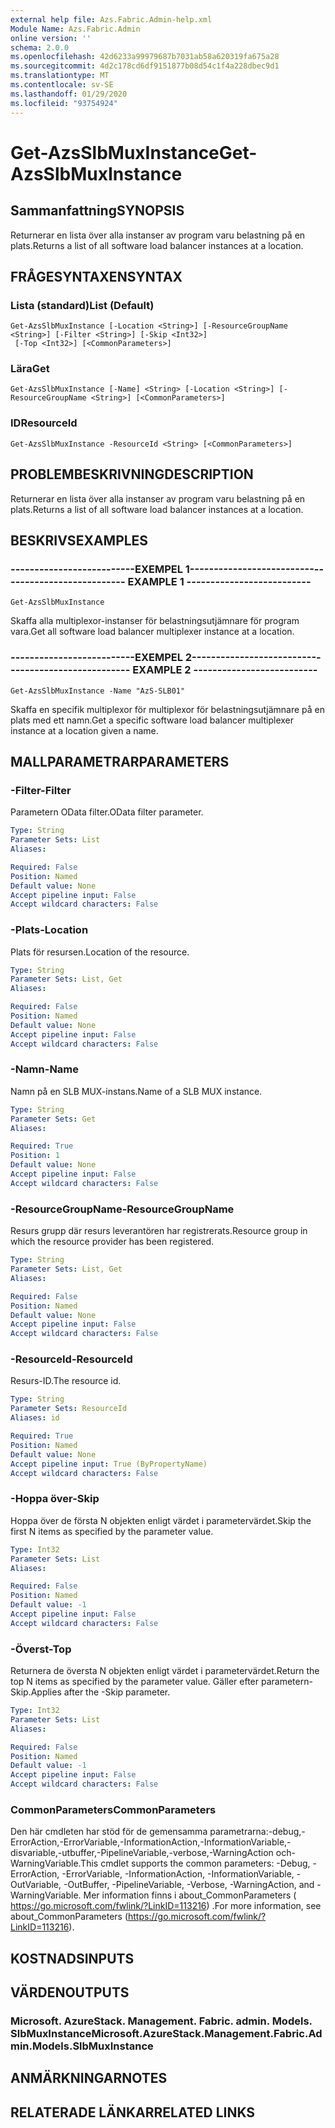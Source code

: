 ```yaml
---
external help file: Azs.Fabric.Admin-help.xml
Module Name: Azs.Fabric.Admin
online version: ''
schema: 2.0.0
ms.openlocfilehash: 42d6233a99979687b7031ab58a620319fa675a28
ms.sourcegitcommit: 4d2c178cd6df9151877b08d54c1f4a228dbec9d1
ms.translationtype: MT
ms.contentlocale: sv-SE
ms.lasthandoff: 01/29/2020
ms.locfileid: "93754924"
---
```

# <span data-ttu-id="fce09-101">Get-AzsSlbMuxInstance</span><span class="sxs-lookup"><span data-stu-id="fce09-101">Get-AzsSlbMuxInstance</span></span>

## <span data-ttu-id="fce09-102">Sammanfattning</span><span class="sxs-lookup"><span data-stu-id="fce09-102">SYNOPSIS</span></span>
<span data-ttu-id="fce09-103">Returnerar en lista över alla instanser av program varu belastning på en plats.</span><span class="sxs-lookup"><span data-stu-id="fce09-103">Returns a list of all software load balancer instances at a location.</span></span>

## <span data-ttu-id="fce09-104">FRÅGESYNTAXEN</span><span class="sxs-lookup"><span data-stu-id="fce09-104">SYNTAX</span></span>

### <span data-ttu-id="fce09-105">Lista (standard)</span><span class="sxs-lookup"><span data-stu-id="fce09-105">List (Default)</span></span>
```
Get-AzsSlbMuxInstance [-Location <String>] [-ResourceGroupName <String>] [-Filter <String>] [-Skip <Int32>]
 [-Top <Int32>] [<CommonParameters>]
```

### <span data-ttu-id="fce09-106">Lära</span><span class="sxs-lookup"><span data-stu-id="fce09-106">Get</span></span>
```
Get-AzsSlbMuxInstance [-Name] <String> [-Location <String>] [-ResourceGroupName <String>] [<CommonParameters>]
```

### <span data-ttu-id="fce09-107">ID</span><span class="sxs-lookup"><span data-stu-id="fce09-107">ResourceId</span></span>
```
Get-AzsSlbMuxInstance -ResourceId <String> [<CommonParameters>]
```

## <span data-ttu-id="fce09-108">PROBLEMBESKRIVNING</span><span class="sxs-lookup"><span data-stu-id="fce09-108">DESCRIPTION</span></span>
<span data-ttu-id="fce09-109">Returnerar en lista över alla instanser av program varu belastning på en plats.</span><span class="sxs-lookup"><span data-stu-id="fce09-109">Returns a list of all software load balancer instances at a location.</span></span>

## <span data-ttu-id="fce09-110">BESKRIVS</span><span class="sxs-lookup"><span data-stu-id="fce09-110">EXAMPLES</span></span>

### <span data-ttu-id="fce09-111">--------------------------EXEMPEL 1--------------------------</span><span class="sxs-lookup"><span data-stu-id="fce09-111">-------------------------- EXAMPLE 1 --------------------------</span></span>
```
Get-AzsSlbMuxInstance
```

<span data-ttu-id="fce09-112">Skaffa alla multiplexor-instanser för belastningsutjämnare för program vara.</span><span class="sxs-lookup"><span data-stu-id="fce09-112">Get all software load balancer multiplexer instance at a location.</span></span>

### <span data-ttu-id="fce09-113">--------------------------EXEMPEL 2--------------------------</span><span class="sxs-lookup"><span data-stu-id="fce09-113">-------------------------- EXAMPLE 2 --------------------------</span></span>
```
Get-AzsSlbMuxInstance -Name "AzS-SLB01"
```

<span data-ttu-id="fce09-114">Skaffa en specifik multiplexor för multiplexor för belastningsutjämnare på en plats med ett namn.</span><span class="sxs-lookup"><span data-stu-id="fce09-114">Get a specific software load balancer multiplexer instance at a location given a name.</span></span>

## <span data-ttu-id="fce09-115">MALLPARAMETRAR</span><span class="sxs-lookup"><span data-stu-id="fce09-115">PARAMETERS</span></span>

### <span data-ttu-id="fce09-116">-Filter</span><span class="sxs-lookup"><span data-stu-id="fce09-116">-Filter</span></span>
<span data-ttu-id="fce09-117">Parametern OData filter.</span><span class="sxs-lookup"><span data-stu-id="fce09-117">OData filter parameter.</span></span>

```yaml
Type: String
Parameter Sets: List
Aliases: 

Required: False
Position: Named
Default value: None
Accept pipeline input: False
Accept wildcard characters: False
```

### <span data-ttu-id="fce09-118">-Plats</span><span class="sxs-lookup"><span data-stu-id="fce09-118">-Location</span></span>
<span data-ttu-id="fce09-119">Plats för resursen.</span><span class="sxs-lookup"><span data-stu-id="fce09-119">Location of the resource.</span></span>

```yaml
Type: String
Parameter Sets: List, Get
Aliases: 

Required: False
Position: Named
Default value: None
Accept pipeline input: False
Accept wildcard characters: False
```

### <span data-ttu-id="fce09-120">-Namn</span><span class="sxs-lookup"><span data-stu-id="fce09-120">-Name</span></span>
<span data-ttu-id="fce09-121">Namn på en SLB MUX-instans.</span><span class="sxs-lookup"><span data-stu-id="fce09-121">Name of a SLB MUX instance.</span></span>

```yaml
Type: String
Parameter Sets: Get
Aliases: 

Required: True
Position: 1
Default value: None
Accept pipeline input: False
Accept wildcard characters: False
```

### <span data-ttu-id="fce09-122">-ResourceGroupName</span><span class="sxs-lookup"><span data-stu-id="fce09-122">-ResourceGroupName</span></span>
<span data-ttu-id="fce09-123">Resurs grupp där resurs leverantören har registrerats.</span><span class="sxs-lookup"><span data-stu-id="fce09-123">Resource group in which the resource provider has been registered.</span></span>

```yaml
Type: String
Parameter Sets: List, Get
Aliases: 

Required: False
Position: Named
Default value: None
Accept pipeline input: False
Accept wildcard characters: False
```

### <span data-ttu-id="fce09-124">-ResourceId</span><span class="sxs-lookup"><span data-stu-id="fce09-124">-ResourceId</span></span>
<span data-ttu-id="fce09-125">Resurs-ID.</span><span class="sxs-lookup"><span data-stu-id="fce09-125">The resource id.</span></span>

```yaml
Type: String
Parameter Sets: ResourceId
Aliases: id

Required: True
Position: Named
Default value: None
Accept pipeline input: True (ByPropertyName)
Accept wildcard characters: False
```

### <span data-ttu-id="fce09-126">-Hoppa över</span><span class="sxs-lookup"><span data-stu-id="fce09-126">-Skip</span></span>
<span data-ttu-id="fce09-127">Hoppa över de första N objekten enligt värdet i parametervärdet.</span><span class="sxs-lookup"><span data-stu-id="fce09-127">Skip the first N items as specified by the parameter value.</span></span>

```yaml
Type: Int32
Parameter Sets: List
Aliases: 

Required: False
Position: Named
Default value: -1
Accept pipeline input: False
Accept wildcard characters: False
```

### <span data-ttu-id="fce09-128">-Överst</span><span class="sxs-lookup"><span data-stu-id="fce09-128">-Top</span></span>
<span data-ttu-id="fce09-129">Returnera de översta N objekten enligt värdet i parametervärdet.</span><span class="sxs-lookup"><span data-stu-id="fce09-129">Return the top N items as specified by the parameter value.</span></span>
<span data-ttu-id="fce09-130">Gäller efter parametern-Skip.</span><span class="sxs-lookup"><span data-stu-id="fce09-130">Applies after the -Skip parameter.</span></span>

```yaml
Type: Int32
Parameter Sets: List
Aliases: 

Required: False
Position: Named
Default value: -1
Accept pipeline input: False
Accept wildcard characters: False
```

### <span data-ttu-id="fce09-131">CommonParameters</span><span class="sxs-lookup"><span data-stu-id="fce09-131">CommonParameters</span></span>
<span data-ttu-id="fce09-132">Den här cmdleten har stöd för de gemensamma parametrarna:-debug,-ErrorAction,-ErrorVariable,-InformationAction,-InformationVariable,-disvariable,-utbuffer,-PipelineVariable,-verbose,-WarningAction och-WarningVariable.</span><span class="sxs-lookup"><span data-stu-id="fce09-132">This cmdlet supports the common parameters: -Debug, -ErrorAction, -ErrorVariable, -InformationAction, -InformationVariable, -OutVariable, -OutBuffer, -PipelineVariable, -Verbose, -WarningAction, and -WarningVariable.</span></span> <span data-ttu-id="fce09-133">Mer information finns i about_CommonParameters ( https://go.microsoft.com/fwlink/?LinkID=113216) .</span><span class="sxs-lookup"><span data-stu-id="fce09-133">For more information, see about_CommonParameters (https://go.microsoft.com/fwlink/?LinkID=113216).</span></span>

## <span data-ttu-id="fce09-134">KOSTNADS</span><span class="sxs-lookup"><span data-stu-id="fce09-134">INPUTS</span></span>

## <span data-ttu-id="fce09-135">VÄRDEN</span><span class="sxs-lookup"><span data-stu-id="fce09-135">OUTPUTS</span></span>

### <span data-ttu-id="fce09-136">Microsoft. AzureStack. Management. Fabric. admin. Models. SlbMuxInstance</span><span class="sxs-lookup"><span data-stu-id="fce09-136">Microsoft.AzureStack.Management.Fabric.Admin.Models.SlbMuxInstance</span></span>

## <span data-ttu-id="fce09-137">ANMÄRKNINGAR</span><span class="sxs-lookup"><span data-stu-id="fce09-137">NOTES</span></span>

## <span data-ttu-id="fce09-138">RELATERADE LÄNKAR</span><span class="sxs-lookup"><span data-stu-id="fce09-138">RELATED LINKS</span></span>

